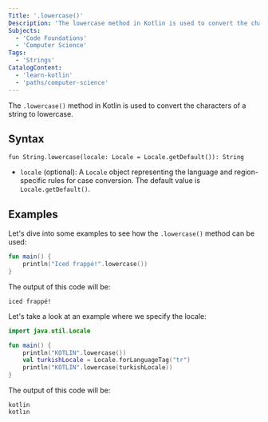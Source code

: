 ```yaml
---
Title: '.lowercase()'
Description: 'The lowercase method in Kotlin is used to convert the characters of a string to lowercase.'
Subjects:
  - 'Code Foundations'
  - 'Computer Science'
Tags:
  - 'Strings'
CatalogContent:
  - 'learn-kotlin'
  - 'paths/computer-science'
---
```


The `.lowercase()` method in Kotlin is used to convert the characters of a string to lowercase. 

## Syntax

```pseudo
fun String.lowercase(locale: Locale = Locale.getDefault()): String
```

- `locale` (optional): A `Locale` object representing the language and region-specific rules for case conversion. The default value is `Locale.getDefault()`.

## Examples

Let's dive into some examples to see how the `.lowercase()` method can be used:

```kotlin
fun main() {
    println("Iced frappé!".lowercase())
}
```

The output of this code will be:

```shell
iced frappé!
```

Let's take a look at an example where we specify the locale:

```kotlin
import java.util.Locale

fun main() {
    println("KOTLIN".lowercase()) 
    val turkishLocale = Locale.forLanguageTag("tr")
    println("KOTLIN".lowercase(turkishLocale)) 
}
```

The output of this code will be:

```shell
kotlin
kotlın
```
